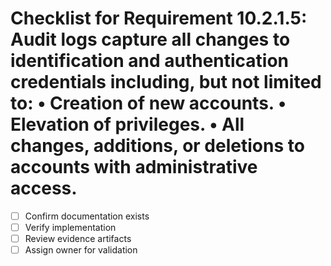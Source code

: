 # Checklist for Requirement 10.2.1.5: Audit logs capture all changes to identification and authentication credentials including, but not limited to: • Creation of new accounts. • Elevation of privileges. • All changes, additions, or deletions to accounts with administrative access.

- [ ] Confirm documentation exists
- [ ] Verify implementation
- [ ] Review evidence artifacts
- [ ] Assign owner for validation
